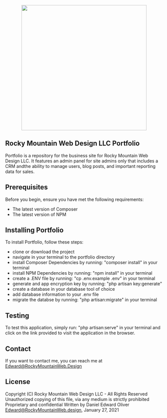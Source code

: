 <p align="center"><a href="https://rockymountainweb.design" target="_blank"><img src="https://rockymountainweb.design/img/logo.svg" width="400"></a></p>

## Rocky Mountain Web Design LLC Portfolio

Portfolio is a repository for the business site for Rocky Mountain Web Design LLC. It features an admin panel for site admins only that includes a CRM andthe ability to manage users, blog posts, and important reporting data for sales.


## Prerequisites

Before you begin, ensure you have met the following requirements:
- The latest version of Composer
- The latest version of NPM

## Installing Portfolio

To install Portfolio, follow these steps:
- clone or download the project
- navigate in your terminal to the portfolio directory
- install Composer Dependencies by running: "composer install" in your terminal
- install NPM Dependencies by running: "npm install" in your terminal
- create a .ENV file by running: "cp .env.example .env" in your terminal
- generate and app encryption key by running: "php artisan key:generate"
- create a database in your database tool of choice
- add database information to your .env file
- migrate the databse by running: "php artisan:migrate" in your terminal

## Testing 

To test this application, simply run: "php artisan:serve" in your terminal and click on the link provided to visit the application in the browser.

## Contact

If you want to contact me, you can reach me at [Edward@RockyMountainWeb.Design](Edward@rockymountainweb.design)

## License

Copyright (C) Rocky Mountain Web Design LLC - All Rights Reserved
Unauthorized copying of this file, via any medium is strictly prohibited
Proprietary and confidential
Written by Daniel Edward Oliver <Edward@RockyMountainWeb.design>, January 27, 2021
